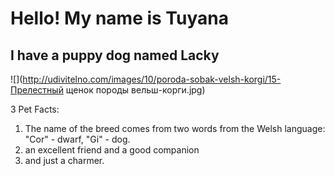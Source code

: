 # Hello! My name is Tuyana

## I have a puppy dog named Lacky

![](http://udivitelno.com/images/10/poroda-sobak-velsh-korgi/15-Прелестный щенок породы вельш-корги.jpg)


3 Pet Facts:
1. The name of the breed comes from two words from the Welsh language: "Cor" - dwarf, "Gi" - dog.
2. an excellent friend and a good companion
3. and just a charmer.
